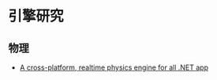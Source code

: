 # 引擎研究  

## 物理  
* [A cross-platform, realtime physics engine for all .NET app](https://github.com/notgiven688/jitterphysics)  
